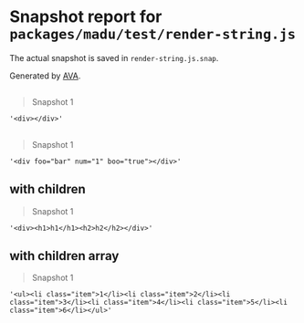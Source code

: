 # Snapshot report for `packages/madu/test/render-string.js`

The actual snapshot is saved in `render-string.js.snap`.

Generated by [AVA](https://ava.li).

## <div />

> Snapshot 1

    '<div></div>'

## <div foo="bar" num={1} boo={true} />

> Snapshot 1

    '<div foo="bar" num="1" boo="true"></div>'

## with children

> Snapshot 1

    '<div><h1>h1</h1><h2>h2</h2></div>'

## with children array

> Snapshot 1

    '<ul><li class="item">1</li><li class="item">2</li><li class="item">3</li><li class="item">4</li><li class="item">5</li><li class="item">6</li></ul>'
